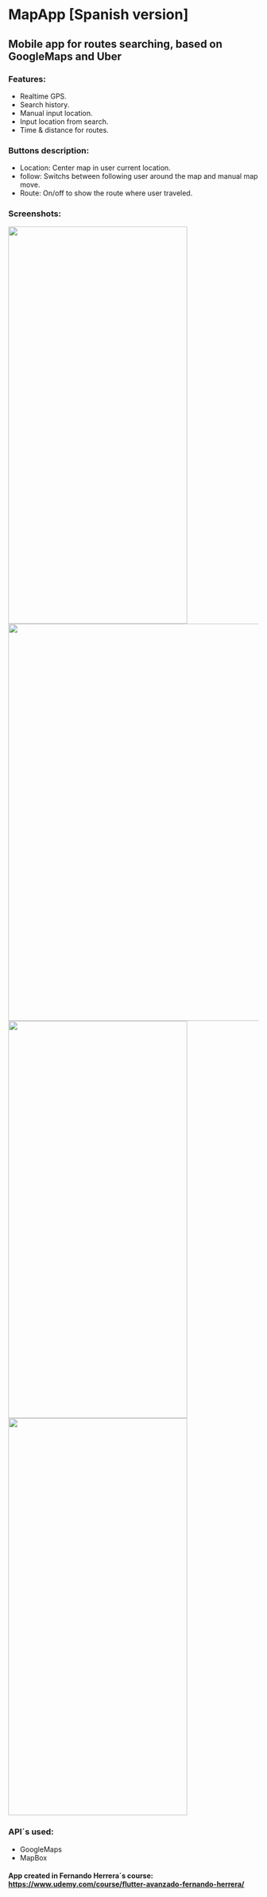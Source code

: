 # MapApp [Spanish version]
## Mobile app for routes searching, based on GoogleMaps and Uber

### Features: 
- Realtime GPS.
- Search history.
- Manual input location.
- Input location from search.
- Time & distance for routes.

### Buttons description:
- Location: Center map in user current location.
- follow: Switchs between following user around the map and manual map move.
- Route: On/off to show the route where user traveled.

### Screenshots: 
<img src="https://user-images.githubusercontent.com/59627641/140232222-a82b24cc-084d-4ef9-bfb5-ae8f2fc4150f.jpg" width="360" height="800">    <img src="https://user-images.githubusercontent.com/59627641/140232227-584ace88-35a9-4380-972a-f2d1052daefd.jpg" height="800"><img src="https://user-images.githubusercontent.com/59627641/140232228-7677710c-5238-4598-b733-d03376cae8b9.jpg" width="360" height="800">    <img src="https://user-images.githubusercontent.com/59627641/140232912-b53435e0-d3c8-4a3f-a82b-556cf7cd004f.jpg" width="360" height="800">

### API´s used:
- GoogleMaps 
- MapBox


#### App created in Fernando Herrera´s course: https://www.udemy.com/course/flutter-avanzado-fernando-herrera/

